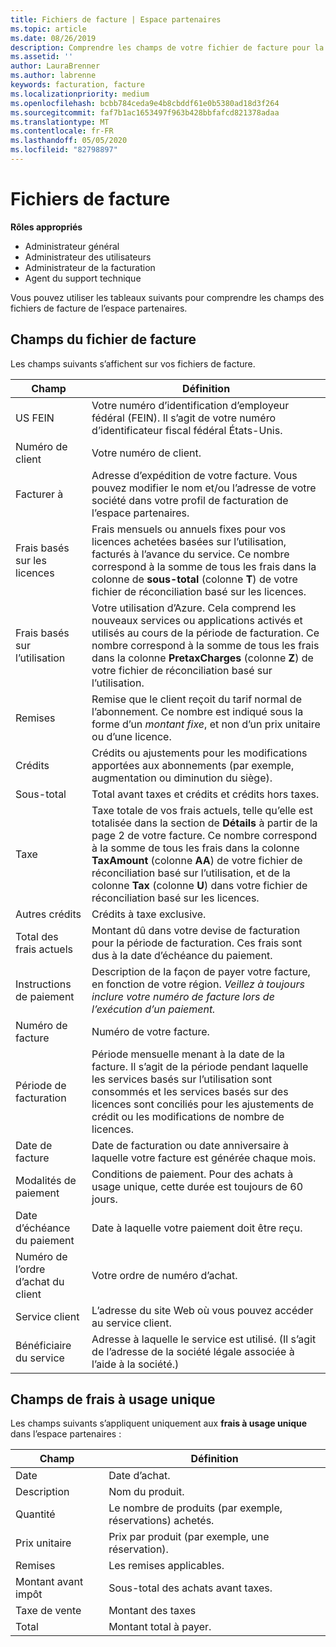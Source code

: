 ```yaml
---
title: Fichiers de facture | Espace partenaires
ms.topic: article
ms.date: 08/26/2019
description: Comprendre les champs de votre fichier de facture pour la facturation de l’espace partenaires.
ms.assetid: ''
author: LauraBrenner
ms.author: labrenne
keywords: facturation, facture
ms.localizationpriority: medium
ms.openlocfilehash: bcbb784ceda9e4b8cbddf61e0b5380ad18d3f264
ms.sourcegitcommit: faf7b1ac1653497f963b428bbfafcd821378adaa
ms.translationtype: MT
ms.contentlocale: fr-FR
ms.lasthandoff: 05/05/2020
ms.locfileid: "82798897"
---
```

# <a name="invoice-files"></a>Fichiers de facture

**Rôles appropriés**
-   Administrateur général
-   Administrateur des utilisateurs
-   Administrateur de la facturation
-   Agent du support technique

Vous pouvez utiliser les tableaux suivants pour comprendre les champs des fichiers de facture de l’espace partenaires.

## <a name="invoice-file-fields"></a>Champs du fichier de facture

Les champs suivants s’affichent sur vos fichiers de facture.

| Champ | Définition |
| ----- | ---------- |
| US FEIN | Votre numéro d’identification d’employeur fédéral (FEIN). Il s’agit de votre numéro d’identificateur fiscal fédéral États-Unis. |
| Numéro de client | Votre numéro de client. |
| Facturer à | Adresse d’expédition de votre facture. Vous pouvez modifier le nom et/ou l’adresse de votre société dans votre profil de facturation de l’espace partenaires. |
| Frais basés sur les licences | Frais mensuels ou annuels fixes pour vos licences achetées basées sur l’utilisation, facturés à l’avance du service. Ce nombre correspond à la somme de tous les frais dans la colonne de **sous-total** (colonne **T**) de votre fichier de réconciliation basé sur les licences. |
| Frais basés sur l’utilisation | Votre utilisation d’Azure. Cela comprend les nouveaux services ou applications activés et utilisés au cours de la période de facturation. Ce nombre correspond à la somme de tous les frais dans la colonne **PretaxCharges** (colonne **Z**) de votre fichier de réconciliation basé sur l’utilisation. |
| Remises | Remise que le client reçoit du tarif normal de l’abonnement. Ce nombre est indiqué sous la forme d’un *montant fixe*, et non d’un prix unitaire ou d’une licence. |
| Crédits | Crédits ou ajustements pour les modifications apportées aux abonnements (par exemple, augmentation ou diminution du siège). |
| Sous-total | Total avant taxes et crédits et crédits hors taxes. |
| Taxe | Taxe totale de vos frais actuels, telle qu’elle est totalisée dans la section de **Détails** à partir de la page 2 de votre facture. Ce nombre correspond à la somme de tous les frais dans la colonne **TaxAmount** (colonne **AA**) de votre fichier de réconciliation basé sur l’utilisation, et de la colonne **Tax** (colonne **U**) dans votre fichier de réconciliation basé sur les licences. |
| Autres crédits | Crédits à taxe exclusive. |
| Total des frais actuels | Montant dû dans votre devise de facturation pour la période de facturation. Ces frais sont dus à la date d’échéance du paiement. |
| Instructions de paiement | Description de la façon de payer votre facture, en fonction de votre région. *Veillez à toujours inclure votre numéro de facture lors de l’exécution d’un paiement.* |
| Numéro de facture | Numéro de votre facture. |
| Période de facturation | Période mensuelle menant à la date de la facture. Il s’agit de la période pendant laquelle les services basés sur l’utilisation sont consommés et les services basés sur des licences sont conciliés pour les ajustements de crédit ou les modifications de nombre de licences. |
| Date de facture | Date de facturation ou date anniversaire à laquelle votre facture est générée chaque mois. |
| Modalités de paiement | Conditions de paiement. Pour des achats à usage unique, cette durée est toujours de 60 jours. |
| Date d’échéance du paiement | Date à laquelle votre paiement doit être reçu. |
| Numéro de l’ordre d’achat du client | Votre ordre de numéro d’achat. |
| Service client | L’adresse du site Web où vous pouvez accéder au service client. |
| Bénéficiaire du service | Adresse à laquelle le service est utilisé. (Il s’agit de l’adresse de la société légale associée à l’aide à la société.) |

## <a name="one-time-charges-fields"></a>Champs de frais à usage unique

Les champs suivants s’appliquent uniquement aux **frais à usage unique** dans l’espace partenaires :

| Champ | Définition |
| ----- | ---------- |
| Date | Date d’achat. |
| Description | Nom du produit. |
| Quantité | Le nombre de produits (par exemple, réservations) achetés. |
| Prix unitaire | Prix par produit (par exemple, une réservation). |
| Remises | Les remises applicables. |
| Montant avant impôt | Sous-total des achats avant taxes. |
| Taxe de vente | Montant des taxes |
| Total | Montant total à payer. |
